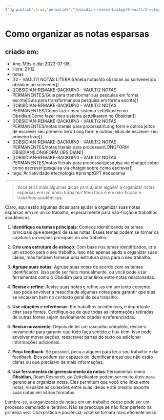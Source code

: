 ```yaml
---
{"dg-publish":true,"permalink":"/obsidian-remake-backup/0-vault/2-notas-permanentes/como-organizar-as-notas-esparsas/","tags":["permanente","criatividade","tecnologia","promptGPT","academia"],"dgHomeLink":true,"dgShowLocalGraph":true,"dgShowFileTree":true,"dgEnableSearch":true,"noteIcon":""}
---
```


# Como organizar as notas esparsas

## criado em: 
-  Ano, Mês e dia: 2023-07-08
- Hora: 21:12
- notas: 
- [[0 - VAULT/1 NOTAS LITERAIS/meta notas/do obsidian ao scrivener\|do obsidian ao scrivener]]
- [[OBSIDIAN-REMAKE-BACKUP/0 - VAULT/2 NOTAS PERMANENTES/Guia para transformar sua pesquisa em forma escrita\|Guia para transformar sua pesquisa em forma escrita]]
- [[OBSIDIAN-REMAKE-BACKUP/0 - VAULT/2 NOTAS PERMANENTES/Como fazer meu sistema zettelkasten no Obsidian\|Como fazer meu sistema zettelkasten no Obsidian]]
- [[OBSIDIAN-REMAKE-BACKUP/0 - VAULT/2 NOTAS PERMANENTES/notas literais para processar/Long form e outros jeitos de escrever seu primeiro livro\|Long form e outros jeitos de escrever seu primeiro livro]]
- [[OBSIDIAN-REMAKE-BACKUP/0 - VAULT/2 NOTAS PERMANENTES/notas literais para processar/LONGFORM OBSIDIAN\|LONGFORM OBSIDIAN]]
- [[OBSIDIAN-REMAKE-BACKUP/0 - VAULT/2 NOTAS PERMANENTES/notas literais para processar/pesquisa via chatgpt sobre como escrever\|pesquisa via chatgpt sobre como escrever]]
- tags: #criatividade #tecnologia #promptGPT #academia 
---

>Você teria mais algumas dicas para ajudar alguém a organizar notas esparsas em um único trabalho? Meu foco é em não-ficção e trabalhos acadêmicos.

Claro, aqui estão algumas dicas para ajudar a organizar suas notas esparsas em um único trabalho, especialmente para não-ficção e trabalhos acadêmicos:

1. **Identifique os temas principais**: Comece identificando os temas principais que emergem de suas notas. Esses temas podem se tornar os capítulos ou seções principais do seu trabalho.

2. **Crie uma estrutura de esboço**: Com base nos temas identificados, crie um esboço para o seu trabalho. Isso não apenas ajuda a organizar suas ideias, mas também fornece uma estrutura clara para o seu trabalho.

3. **Agrupe suas notas**: Agrupe suas notas de acordo com os temas identificados. Isso pode ser feito manualmente, ou você pode usar ferramentas como o Obsidian para criar links entre notas relacionadas.

4. **Revise e refine**: Revise suas notas e refine-as em um texto coerente. Isso pode envolver a reescrita de algumas notas para garantir que elas se encaixem bem no contexto geral do seu trabalho.

5. **Use citações e referências**: Em trabalhos acadêmicos, é importante citar suas fontes. Certifique-se de que todas as informações retiradas de outras fontes sejam devidamente citadas e referenciadas.

6. **Revise novamente**: Depois de ter um rascunho completo, revise-o novamente para garantir que tudo faça sentido e flua bem. Isso pode envolver mover seções, reescrever partes do texto ou adicionar informações adicionais.

7. **Peça feedback**: Se possível, peça a alguém para ler o seu trabalho e dar feedback. Eles podem ser capazes de identificar áreas que não estão claras ou que precisam de mais informações.

8. **Use ferramentas de gerenciamento de notas**: Ferramentas como **Obsidian**, Roam Research, ou Zettelkasten podem ser muito úteis para gerenciar e organizar notas. Eles permitem que você crie links entre notas, visualize as conexões entre suas ideias e até mesmo exporte suas notas em vários formatos.

Lembre-se, a organização de notas em um trabalho coeso pode ser um processo demorado e iterativo. Não se preocupe se não ficar perfeito na primeira vez. Com prática e paciência, você se tornará mais eficiente nisso.